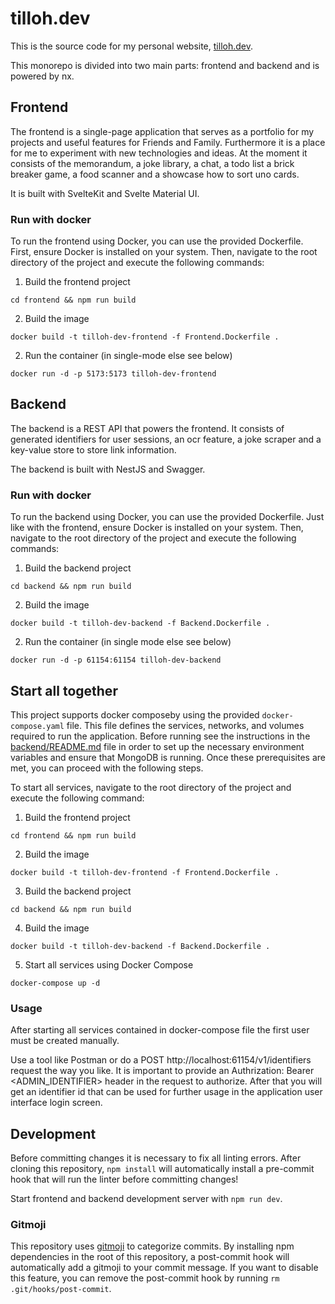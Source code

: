 # tilloh.dev

This is the source code for my personal website, [tilloh.dev](https://tilloh.dev).

This monorepo is divided into two main parts: frontend and backend and is powered by nx.

## Frontend

The frontend is a single-page application that serves as a portfolio for my projects and useful features for Friends and Family. Furthermore it is a place for me to experiment with new technologies and ideas. At the moment it consists of the memorandum, a joke library, a chat, a todo list a brick breaker game, a food scanner and a showcase how to sort uno cards.

It is built with SvelteKit and Svelte Material UI.

### Run with docker

To run the frontend using Docker, you can use the provided Dockerfile. First, ensure Docker is installed on your system. Then, navigate to the root directory of the project and execute the following commands:

1. Build the frontend project

`cd frontend && npm run build`

2. Build the image

`docker build -t tilloh-dev-frontend -f Frontend.Dockerfile .`

2. Run the container (in single-mode else see below)

`docker run -d -p 5173:5173 tilloh-dev-frontend`

## Backend

The backend is a REST API that powers the frontend. It consists of generated identifiers for user sessions, an ocr feature, a joke scraper and a key-value store to store link information.

The backend is built with NestJS and Swagger.

### Run with docker

To run the backend using Docker, you can use the provided Dockerfile. Just like with the frontend, ensure Docker is installed on your system. Then, navigate to the root directory of the project and execute the following commands:

1. Build the backend project

`cd backend && npm run build`

2. Build the image

`docker build -t tilloh-dev-backend -f Backend.Dockerfile .`

2. Run the container (in single mode else see below)

`docker run -d -p 61154:61154 tilloh-dev-backend`

## Start all together

This project supports docker composeby using the provided `docker-compose.yaml` file. This file defines the services, networks, and volumes required to run the application. Before running see the instructions in the [backend/README.md](./backend/README.md#environment-variables) file in order to set up the necessary environment variables and ensure that MongoDB is running. Once these prerequisites are met, you can proceed with the following steps.

To start all services, navigate to the root directory of the project and execute the following command:

1. Build the frontend project

`cd frontend && npm run build`

2. Build the image

`docker build -t tilloh-dev-frontend -f Frontend.Dockerfile .`

3. Build the backend project

`cd backend && npm run build`

4. Build the image

`docker build -t tilloh-dev-backend -f Backend.Dockerfile .`

5. Start all services using Docker Compose

`docker-compose up -d`

### Usage

After starting all services contained in docker-compose file the first user must be created manually.

Use a tool like Postman or do a POST http://localhost:61154/v1/identifiers request the way you like. It is important to provide an Authrization: Bearer <ADMIN_IDENTIFIER> header in the request to authorize. After that you will get an identifier id that can be used for further usage in the application user interface login screen.

## Development

Before committing changes it is necessary to fix all linting errors. After cloning this repository, `npm install` will automatically install a pre-commit hook that will run the linter before committing changes!

Start frontend and backend development server with `npm run dev`.

### Gitmoji

This repository uses [gitmoji](https://gitmoji.dev/) to categorize commits. By installing npm dependencies in the root of this repository, a post-commit hook will automatically add a gitmoji to your commit message. If you want to disable this feature, you can remove the post-commit hook by running `rm .git/hooks/post-commit`.
